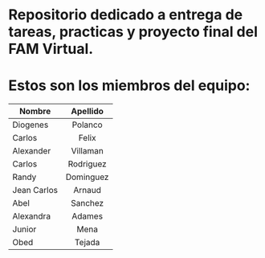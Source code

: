 # Repositorio dedicado a entrega de tareas, practicas y proyecto final del FAM Virtual.

# Estos son los miembros del equipo: 
| Nombre        | Apellido              | 
| ------------- |:---------------------:| 
| Diogenes      | Polanco               | 
| Carlos        | Felix                 | 
| Alexander     | Villaman              |
| Carlos        | Rodriguez             | 
| Randy         | Dominguez             | 
| Jean Carlos   | Arnaud                | 
| Abel          | Sanchez               | 
| Alexandra     | Adames                |
| Junior         |Mena                  |
| Obed           |Tejada                | 
